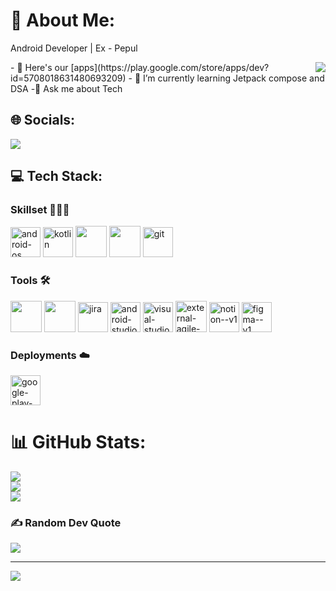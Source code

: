 # 💫 About Me:

Android Developer | Ex - Pepul

<img  align="right" src="https://media.giphy.com/media/iIqmM5tTjmpOB9mpbn/giphy.gif">
- 🔭 Here's our [apps](https://play.google.com/store/apps/dev?id=5708018631480693209)
- 🌱 I’m currently learning Jetpack compose and DSA
-💬 Ask me about Tech

## 🌐 Socials:
[<img src="https://img.shields.io/badge/LinkedIn-0077B5?style=for-the-badge&logo=linkedin&logoColor=white" />](https://linkedin.com/in/mohanasundharam-b-jp) 

## 💻 Tech Stack:

### Skillset 👨🏻‍💻
<img width="48" height="48" src="https://img.icons8.com/color/48/android-os.png" alt="android-os"/> <img width="48" height="48" src="https://img.icons8.com/color/48/kotlin.png" alt="kotlin"/> <img  height="50"  width="50"  src="https://img.icons8.com/color/48/000000/java-coffee-cup-logo.png"  /> <img  height="50"  width="50"  src="https://img.icons8.com/color/48/000000/c-programming.png"  /> <img width="48" height="48" src="https://img.icons8.com/color/48/git.png" alt="git"/>
  
### Tools 🛠️
  <img  height="50"  width="50"  src="https://img.icons8.com/color/48/000000/google-firebase-console.png"/> <img  height="50"  width="50"  src="https://img.icons8.com/color/48/000000/mysql-logo.png"/> <img width="48" height="48" src="https://img.icons8.com/color/48/jira.png" alt="jira"/> <img width="48" height="48" src="https://img.icons8.com/fluency/48/android-studio--v3.png" alt="android-studio--v3"/> <img width="48" height="48" src="https://img.icons8.com/color/48/visual-studio-code-2019.png" alt="visual-studio-code-2019"/> <img width="50" height="50" src="https://img.icons8.com/external-flatart-icons-flat-flatarticons/64/external-agile-web-design-and-development-flatart-icons-flat-flatarticons.png" alt="external-agile-web-design-and-development-flatart-icons-flat-flatarticons"/> <img width="48" height="48" src="https://img.icons8.com/color/48/notion--v1.png" alt="notion--v1"/> <img width="48" height="48" src="https://img.icons8.com/color/48/figma--v1.png" alt="figma--v1"/>

### Deployments ☁️
<img width="48" height="48" src="https://img.icons8.com/fluency/48/google-play-store-new.png" alt="google-play-store-new"/>

# 📊 GitHub Stats:
![](https://github-readme-stats.vercel.app/api?username=MohanJPOfficial&theme=blueberry&hide_border=false&include_all_commits=true&count_private=true)<br/>
![](https://github-readme-streak-stats.herokuapp.com/?user=MohanJPOfficial&theme=blueberry&hide_border=false)<br/>
![](https://github-readme-stats.vercel.app/api/top-langs/?username=MohanJPOfficial&theme=blueberry&hide_border=false&include_all_commits=true&count_private=true&layout=compact)

### ✍️ Random Dev Quote
![](https://quotes-github-readme.vercel.app/api?type=horizontal&theme=dark)

---
[![](https://visitcount.itsvg.in/api?id=MohanJPOfficial&icon=4&color=3)](https://visitcount.itsvg.in)

<!-- Proudly created with GPRM ( https://gprm.itsvg.in ) -->

